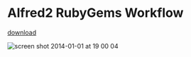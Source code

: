 Alfred2 RubyGems Workflow
=========================

[download](https://www.dropbox.com/s/wxrfa2r4f4ceioh/rubygems.alfredworkflow)

![screen shot 2014-01-01 at 19 00 04](https://f.cloud.github.com/assets/1041857/1829507/9996ff5c-72cb-11e3-88c1-3beb8b0ec4f6.png)
